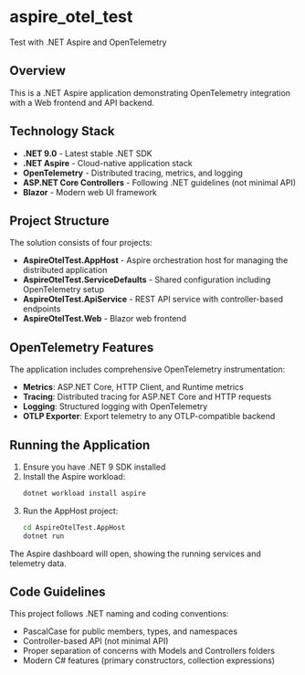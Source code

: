# aspire_otel_test

Test with .NET Aspire and OpenTelemetry

## Overview

This is a .NET Aspire application demonstrating OpenTelemetry integration with a Web frontend and API backend.

## Technology Stack

- **.NET 9.0** - Latest stable .NET SDK
- **.NET Aspire** - Cloud-native application stack
- **OpenTelemetry** - Distributed tracing, metrics, and logging
- **ASP.NET Core Controllers** - Following .NET guidelines (not minimal API)
- **Blazor** - Modern web UI framework

## Project Structure

The solution consists of four projects:

- **AspireOtelTest.AppHost** - Aspire orchestration host for managing the distributed application
- **AspireOtelTest.ServiceDefaults** - Shared configuration including OpenTelemetry setup
- **AspireOtelTest.ApiService** - REST API service with controller-based endpoints
- **AspireOtelTest.Web** - Blazor web frontend

## OpenTelemetry Features

The application includes comprehensive OpenTelemetry instrumentation:

- **Metrics**: ASP.NET Core, HTTP Client, and Runtime metrics
- **Tracing**: Distributed tracing for ASP.NET Core and HTTP requests
- **Logging**: Structured logging with OpenTelemetry
- **OTLP Exporter**: Export telemetry to any OTLP-compatible backend

## Running the Application

1. Ensure you have .NET 9 SDK installed
2. Install the Aspire workload:
   ```bash
   dotnet workload install aspire
   ```
3. Run the AppHost project:
   ```bash
   cd AspireOtelTest.AppHost
   dotnet run
   ```

The Aspire dashboard will open, showing the running services and telemetry data.

## Code Guidelines

This project follows .NET naming and coding conventions:

- PascalCase for public members, types, and namespaces
- Controller-based API (not minimal API)
- Proper separation of concerns with Models and Controllers folders
- Modern C# features (primary constructors, collection expressions)
